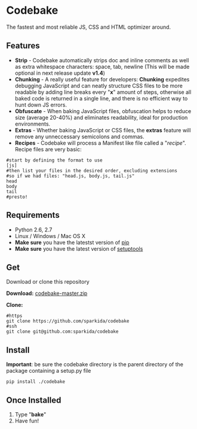 Codebake
========
The fastest and most reliable JS, CSS and HTML optimizer around.

Features
--------
* **Strip** - Codebake automatically strips doc and inline comments as well as extra whitespace characters: space, tab, newline (This will be made optional in next release update **v1.4**)
* **Chunking** - A really useful feature for developers: **Chunking** expedites debugging JavaScript and can neatly structure CSS files to be more readable by adding line breaks every "**x**" amount of steps, otherwise all baked code is returned in a single line, and there is no efficient way to hunt down JS errors.
* **Obfuscate** - When baking JavaScript files, obfuscation helps to reduce size (average 20-40%) and eliminates readability, ideal for production environments.
* **Extras** - Whether baking JavaScript or CSS files, the **extras** feature will remove any unneccessary semicolons and commas.
* **Recipes** - Codebake will process a Manifest like file called a "*recipe*". Recipe files are very basic:
```
#start by defining the format to use
[js]
#then list your files in the desired order, excluding extensions
#so if we had files: "head.js, body.js, tail.js"
head
body
tail
#presto!
```

Requirements
------------
* Python 2.6, 2.7
* Linux / Windows / Mac OS X
* **Make sure** you have the latestst version of [pip](http://pip.readthedocs.org/en/latest/installing.html)
* **Make sure** you have the latest version of [setuptools](https://pypi.python.org/pypi/setuptools#installation-instructions)

Get
---
Download or clone this repository

**Download:**
[codebake-master.zip](https://github.com/sparkida/codebake/archive/master.zip)

**Clone:**
```
#https
git clone https://github.com/sparkida/codebake
#ssh
git clone git@github.com:sparkida/codebake
```

Install
-------

**Important**: be sure the codebake directory is the parent
directory of the package containing a setup.py file
```
pip install ./codebake
```


Once Installed
--------------
1. Type "**bake**"
2. Have fun!









